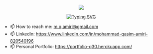 <p align="center">
  <a href="https://github.com/rohullahmuhammadee/readme-typing-svg">
    <img src="https://readme-typing-svg.demolab.com/?lines=Hi, I'm Qasim Amiri 👋 &font=Fira%20Code&center=true&width=440&height=45&color=f75c71&vCenter=true&pause=1000000&size=25" /></a>
</p>
<!-- Hi, I'm Qasim Amiri 👋 -->
<p align="center">
<a href="https://git.io/typing-svg"><img src="https://readme-typing-svg.demolab.com?font=Fira+Code&pause=1000&center=true&vCenter=true&width=435&height=200&lines=Senior+Software+Engineer;5%2B+years+development+experience" alt="Typing SVG" /></a>
</p>

- 📫 How to reach me: m.q.amiri@gmail.com
- 📫 LinkedIn: https://www.linkedin.com/in/mohammad-qasim-amiri-820540196
- 📫 Personal Portfolio: https://portfolio-q30.herokuapp.com/

<!---
qa30m/qa30m is a ✨ special ✨ repository because its `README.md` (this file) appears on your GitHub profile.
You can click the Preview link to take a look at your changes. 👋👀🌱💞️📫✨
--->
